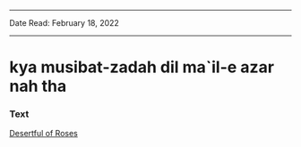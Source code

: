 
---

Date Read: February 18, 2022

---


# kya musibat-zadah dil ma`il-e azar nah tha


### Text

[Desertful of Roses](http://www.columbia.edu/itc/mealac/pritchett/00garden/01c/0109/index_0109.html)

